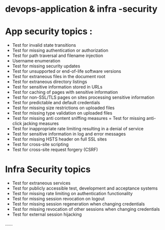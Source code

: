 # devops-application & infra -security

# App security topics :
- Test for invalid state transitions
- Test for missing authentication or authorization
- Test for path traversal and filename injection
- Username enumeration
- Test for missing security updates
- Test for unsupported or end-of-life software versions
- Test for extraneous files in the document root
- Test for extraneous directory listings
- Test for sensitive information stored in URLs
- Test for caching of pages with sensitive information
- Test for non-SSL/TLS pages on sites processing sensitive information
- Test for predictable and default credentials
- Test for missing size restrictions on uploaded files
- Test for missing type validation on uploaded files
- Test for missing anti content sniffing measures
= Test for missing anti-click jacking measures
- Test for inappropriate rate limiting resulting in a denial of service
- Test for sensitive information in log and error messages
- Test for missing HSTS header on full SSL sites
- Test for cross-site scripting
- Test for cross-site request forgery (CSRF)

#  Infra Security topics 

- Test for extraneous services
- Test for publicly accessible test, development and acceptance systems
- Test for missing rate limiting on authentication functionality
- Test for missing session revocation on logout
- Test for missing session regeneration when changing credentials
- Test for missing revocation of other sessions when changing credentials
- Test for external session hijacking

......
